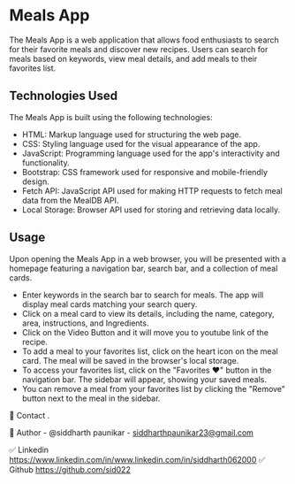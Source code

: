 # Meals App

The Meals App is a web application that allows food enthusiasts to search for their favorite meals and discover new recipes. 
Users can search for meals based on keywords, view meal details, and add meals to their favorites list.

## Technologies Used

The Meals App is built using the following technologies:

- HTML: Markup language used for structuring the web page.
- CSS: Styling language used for the visual appearance of the app.
- JavaScript: Programming language used for the app's interactivity and functionality.
- Bootstrap: CSS framework used for responsive and mobile-friendly design.
- Fetch API: JavaScript API used for making HTTP requests to fetch meal data from the MealDB API.
- Local Storage: Browser API used for storing and retrieving data locally.


## Usage

Upon opening the Meals App in a web browser, you will be presented with a homepage featuring a navigation bar, search bar, and a collection of meal cards.

- Enter keywords in the search bar to search for meals. The app will display meal cards matching your search query.
- Click on a meal card to view its details, including the name, category, area, instructions, and Ingredients.
- Click on the Video Button and it will move you to youtube link of the recipe.
- To add a meal to your favorites list, click on the heart icon on the meal card. The meal will be saved in the browser's local storage.
- To access your favorites list, click on the "Favorites ♥" button in the navigation bar. The sidebar will appear, showing your saved meals.
- You can remove a meal from your favorites list by clicking the "Remove" button next to the meal in the sidebar.

🙎 Contact .

🔗 Author - @siddharth paunikar - siddharthpaunikar23@gmail.com

✅ Linkedin  https://www.linkedin.com/in/www.linkedin.com/in/siddharth062000
✅ Github    https://github.com/sid022        


